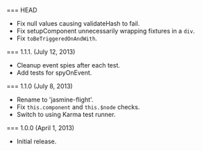 === HEAD

* Fix null values causing validateHash to fail.
* Fix setupComponent unnecessarily wrapping fixtures in a `div`.
* Fix `toBeTriggeredOnAndWith`.

=== 1.1.1. (July 12, 2013)

* Cleanup event spies after each test.
* Add tests for spyOnEvent.

=== 1.1.0 (July 8, 2013)

* Rename to 'jasmine-flight'.
* Fix `this.component` and `this.$node` checks.
* Switch to using Karma test runner.

=== 1.0.0 (April 1, 2013)

* Initial release.
